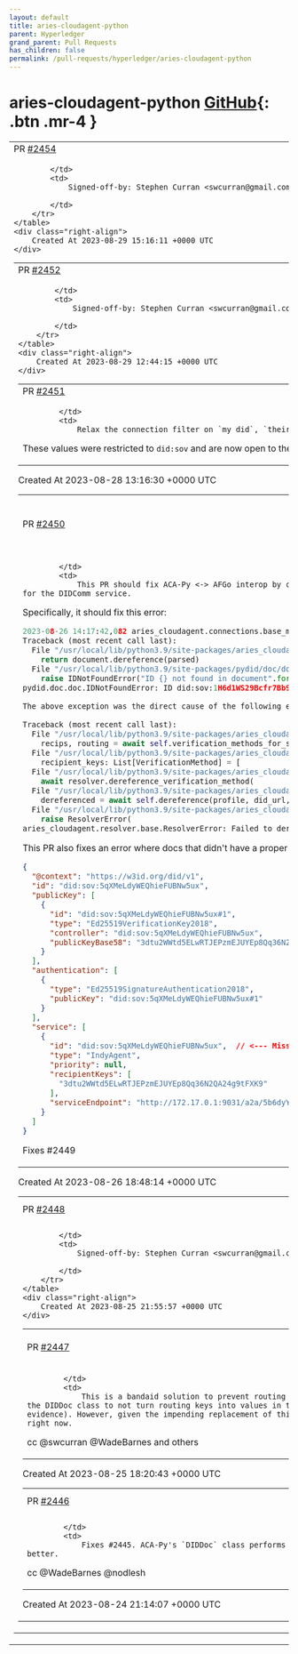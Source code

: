 ```yaml
---
layout: default
title: aries-cloudagent-python
parent: Hyperledger
grand_parent: Pull Requests
has_children: false
permalink: /pull-requests/hyperledger/aries-cloudagent-python
---
```


# aries-cloudagent-python <span class="fs-3 right-align">[GitHub](https://github.com/hyperledger/aries-cloudagent-python){: .btn .mr-4 }</span>


<div>
    <table>
        <tr>
            <td>
                PR <a href="https://github.com/hyperledger/aries-cloudagent-python/pull/2454" class=".btn">#2454</a>
            </td>
            <td>
                <b>
                    0.10.1
                </b>
            </td>
        </tr>
        <tr>
            <td>
                
            </td>
            <td>
                Signed-off-by: Stephen Curran <swcurran@gmail.com>

            </td>
        </tr>
    </table>
    <div class="right-align">
        Created At 2023-08-29 15:16:11 +0000 UTC
    </div>
</div>

<div>
    <table>
        <tr>
            <td>
                PR <a href="https://github.com/hyperledger/aries-cloudagent-python/pull/2452" class=".btn">#2452</a>
            </td>
            <td>
                <b>
                    0.10.0
                </b>
            </td>
        </tr>
        <tr>
            <td>
                
            </td>
            <td>
                Signed-off-by: Stephen Curran <swcurran@gmail.com>

            </td>
        </tr>
    </table>
    <div class="right-align">
        Created At 2023-08-29 12:44:15 +0000 UTC
    </div>
</div>

<div>
    <table>
        <tr>
            <td>
                PR <a href="https://github.com/hyperledger/aries-cloudagent-python/pull/2451" class=".btn">#2451</a>
            </td>
            <td>
                <b>
                    chore: relax connections filter DID format
                </b>
            </td>
        </tr>
        <tr>
            <td>
                
            </td>
            <td>
                Relax the connection filter on `my_did`, `their_did` and `their_public_did` fields of the `/connections` endpoints.

These values were restricted to `did:sov` and are now open to the generic DID format.
            </td>
        </tr>
    </table>
    <div class="right-align">
        Created At 2023-08-28 13:16:30 +0000 UTC
    </div>
</div>

<div>
    <table>
        <tr>
            <td>
                PR <a href="https://github.com/hyperledger/aries-cloudagent-python/pull/2450" class=".btn">#2450</a>
            </td>
            <td>
                <b>
                    fix: handle stored afgo and findy docs in corrections
                </b>
            </td>
        </tr>
        <tr>
            <td>
                
            </td>
            <td>
                This PR should fix ACA-Py <-> AFGo interop by correcting a case where the LegacyPeerDIDResolver was not properly dereferencing the recipient keys for the DIDComm service.

Specifically, it should fix this error:

```python
2023-08-26 14:17:42,082 aries_cloudagent.connections.base_manager ERROR Failed to resolve service details while determining connection targets; skipping service
Traceback (most recent call last):
  File "/usr/local/lib/python3.9/site-packages/aries_cloudagent/resolver/did_resolver.py", line 142, in dereference
    return document.dereference(parsed)
  File "/usr/local/lib/python3.9/site-packages/pydid/doc/doc.py", line 145, in dereference
    raise IDNotFoundError("ID {} not found in document".format(reference))
pydid.doc.doc.IDNotFoundError: ID did:sov:1H6d1WS29Bcfr7Bb9tZxA#1 not found in document

The above exception was the direct cause of the following exception:

Traceback (most recent call last):
  File "/usr/local/lib/python3.9/site-packages/aries_cloudagent/connections/base_manager.py", line 368, in resolve_connection_targets
    recips, routing = await self.verification_methods_for_service(
  File "/usr/local/lib/python3.9/site-packages/aries_cloudagent/connections/base_manager.py", line 296, in verification_methods_for_service
    recipient_keys: List[VerificationMethod] = [
  File "/usr/local/lib/python3.9/site-packages/aries_cloudagent/connections/base_manager.py", line 297, in <listcomp>
    await resolver.dereference_verification_method(
  File "/usr/local/lib/python3.9/site-packages/aries_cloudagent/resolver/did_resolver.py", line 156, in dereference_verification_method
    dereferenced = await self.dereference(profile, did_url, document=document)
  File "/usr/local/lib/python3.9/site-packages/aries_cloudagent/resolver/did_resolver.py", line 144, in dereference
    raise ResolverError(
aries_cloudagent.resolver.base.ResolverError: Failed to dereference DID URL: ID did:sov:1H6d1WS29Bcfr7Bb9tZxA#1 not found in document
```

This PR also fixes an error where docs that didn't have a proper did url for the ID of the service (like those received from findy) are corrected before used. For example:

```json
{
  "@context": "https://w3id.org/did/v1",
  "id": "did:sov:5qXMeLdyWEQhieFUBNw5ux",
  "publicKey": [
    {
      "id": "did:sov:5qXMeLdyWEQhieFUBNw5ux#1",
      "type": "Ed25519VerificationKey2018",
      "controller": "did:sov:5qXMeLdyWEQhieFUBNw5ux",
      "publicKeyBase58": "3dtu2WWtd5ELwRTJEPzmEJUYEp8Qq36N2QA24g9tFXK9"
    }
  ],
  "authentication": [
    {
      "type": "Ed25519SignatureAuthentication2018",
      "publicKey": "did:sov:5qXMeLdyWEQhieFUBNw5ux#1"
    }
  ],
  "service": [
    {
      "id": "did:sov:5qXMeLdyWEQhieFUBNw5ux",  // <--- Missing #some-fragment
      "type": "IndyAgent",
      "priority": null,
      "recipientKeys": [
        "3dtu2WWtd5ELwRTJEPzmEJUYEp8Qq36N2QA24g9tFXK9"
      ],
      "serviceEndpoint": "http://172.17.0.1:9031/a2a/5b6dyY6PndLaCnWxZbeEYW/5b6dyY6PndLaCnWxZbeEYW/2f6aae0c-6b04-40ff-a25e-faecaea39f83"
    }
  ]
}
```

Fixes #2449 
            </td>
        </tr>
    </table>
    <div class="right-align">
        Created At 2023-08-26 18:48:14 +0000 UTC
    </div>
</div>

<div>
    <table>
        <tr>
            <td>
                PR <a href="https://github.com/hyperledger/aries-cloudagent-python/pull/2448" class=".btn">#2448</a>
            </td>
            <td>
                <b>
                    0.10.0-rc2
                </b>
            </td>
        </tr>
        <tr>
            <td>
                
            </td>
            <td>
                Signed-off-by: Stephen Curran <swcurran@gmail.com>

            </td>
        </tr>
    </table>
    <div class="right-align">
        Created At 2023-08-25 21:55:57 +0000 UTC
    </div>
</div>

<div>
    <table>
        <tr>
            <td>
                PR <a href="https://github.com/hyperledger/aries-cloudagent-python/pull/2447" class=".btn">#2447</a>
            </td>
            <td>
                <b>
                    fix: ignore duplicate record errors on add key
                </b>
            </td>
        </tr>
        <tr>
            <td>
                
            </td>
            <td>
                This is a bandaid solution to prevent routing keys from being stored for multiple DIDs. It would be nice to correct behavior of the DIDDoc class to not turn routing keys into values in the publicKey list and then claiming that the DID is the controller (with no evidence). However, given the impending replacement of this behavior with did:peer, it doesn't seem worth it to go through that effort right now.

cc @swcurran @WadeBarnes and others
            </td>
        </tr>
    </table>
    <div class="right-align">
        Created At 2023-08-25 18:20:43 +0000 UTC
    </div>
</div>

<div>
    <table>
        <tr>
            <td>
                PR <a href="https://github.com/hyperledger/aries-cloudagent-python/pull/2446" class=".btn">#2446</a>
            </td>
            <td>
                <b>
                    fix: more doc corrections
                </b>
            </td>
        </tr>
        <tr>
            <td>
                
            </td>
            <td>
                Fixes #2445. ACA-Py's `DIDDoc` class performs transformations prior to storing. This PR accounts for these transformations better.

cc @WadeBarnes @nodlesh
            </td>
        </tr>
    </table>
    <div class="right-align">
        Created At 2023-08-24 21:14:07 +0000 UTC
    </div>
</div>

